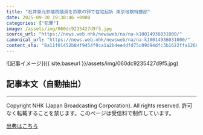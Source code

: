 ```yaml
---
title: "石井章元参議院議員を詐欺の罪で在宅起訴 東京地検特捜部"
date: 2025-09-30 19:38:46 +0900
categories: ["犯罪"]
image: /assets/img/060dc9235427d9f5.jpg
source_url: "https://news.web.nhk/newsweb/na/na-k10014936031000/"
canonical_url: "https://news.web.nhk/newsweb/na/na-k10014936031000/"
content_sha: "8a11f01452b84f9454f0ca1a2b4ee4dfd75c09d94dfc3b1622ffa1269a27a929"
---
```


![記事イメージ]({{ site.baseurl }}/assets/img/060dc9235427d9f5.jpg)

## 記事本文（自動抽出）
<div><div class="_13tndsj2"><nav aria-label="フッターサイトナビゲーション" class="_13tndsj4"></nav><hr class="esl7kn2s esl7kn1l esl7kn1n _14xli2ae"><p class="esl7kn2s esl7kn1m esl7kn1o _1yvk0f68 _1lugom81">Copyright NHK (Japan Broadcasting Corporation). All rights reserved. 許可なく転載することを禁じます。このページは受信料で制作しています。</p></div></div>

[出典はこちら](https://news.web.nhk/newsweb/na/na-k10014936031000/)
